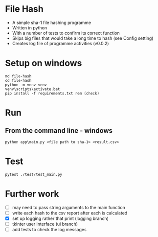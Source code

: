 # File Hash

- A simple sha-1 file hashing programme
- Written in python
- With a number of tests to confirm its correct function
- Skips big files that would take a long time to hash (see Config setting)
- Creates log file of programme activities (v0.0.2)

# Setup on windows

```commandline
md file-hash
cd file-hash
python -m venv venv
venv\scripts\activate.bat
pip install -f requirements.txt rem (check)
```

# Run 

## From the command line - windows

```commandline
python app\main.py <file path to sha-1> <result.csv>
```

# Test

```commandline
pytest ./test/test_main.py
```

# Further work

- [ ] may need to pass string arguments to the main function
- [ ] write each hash to the csv report after each is calculated
- [x] set up logging rather that print (logging branch)
- [ ] tkinter user interface (ui branch)
- [ ] add tests to check the log messages